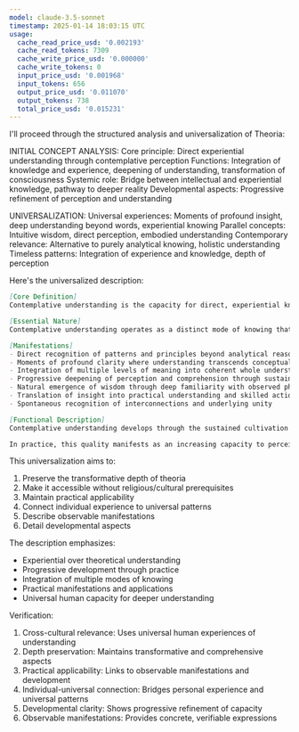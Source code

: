 ```yaml
---
model: claude-3.5-sonnet
timestamp: 2025-01-14 18:03:15 UTC
usage:
  cache_read_price_usd: '0.002193'
  cache_read_tokens: 7309
  cache_write_price_usd: '0.000000'
  cache_write_tokens: 0
  input_price_usd: '0.001968'
  input_tokens: 656
  output_price_usd: '0.011070'
  output_tokens: 738
  total_price_usd: '0.015231'
---
```


I'll proceed through the structured analysis and universalization of Theoria:

INITIAL CONCEPT ANALYSIS:
Core principle: Direct experiential understanding through contemplative perception
Functions: Integration of knowledge and experience, deepening of understanding, transformation of consciousness
Systemic role: Bridge between intellectual and experiential knowledge, pathway to deeper reality
Developmental aspects: Progressive refinement of perception and understanding

UNIVERSALIZATION:
Universal experiences: Moments of profound insight, deep understanding beyond words, experiential knowing
Parallel concepts: Intuitive wisdom, direct perception, embodied understanding
Contemporary relevance: Alternative to purely analytical knowing, holistic understanding
Timeless patterns: Integration of experience and knowledge, depth of perception

Here's the universalized description:

```markdown
[Core Definition]
Contemplative understanding is the capacity for direct, experiential knowing that transcends analytical thought while including it. It represents the integration of deep perception, intuitive wisdom, and embodied understanding, leading to comprehensive insight into the nature of reality and human experience.

[Essential Nature]
Contemplative understanding operates as a distinct mode of knowing that combines clarity of perception with depth of comprehension. Unlike purely analytical knowledge, it engages the whole person - intellect, intuition, and direct experience - in a unified act of understanding. This quality develops through the progressive refinement of attention and perception, leading to increasingly subtle and comprehensive insight.

[Manifestations]
- Direct recognition of patterns and principles beyond analytical reasoning
- Moments of profound clarity where understanding transcends conceptual frameworks
- Integration of multiple levels of meaning into coherent whole understanding
- Progressive deepening of perception and comprehension through sustained attention
- Natural emergence of wisdom through deep familiarity with observed phenomena
- Translation of insight into practical understanding and skilled action
- Spontaneous recognition of interconnections and underlying unity

[Functional Description]
Contemplative understanding develops through the sustained cultivation of refined attention and receptive awareness. It begins with focused observation that gradually deepens into direct perception, moving beyond initial conceptual frameworks to engage with reality more immediately. This process naturally integrates analytical knowledge with experiential insight, creating a more comprehensive form of understanding.

In practice, this quality manifests as an increasing capacity to perceive and understand situations, relationships, and experiences with greater depth and clarity. It enables one to recognize patterns, principles, and meanings that aren't immediately apparent to ordinary observation, while maintaining practical relevance and applicability. This understanding naturally translates into more skillful action and wiser responses to life's challenges.
```

This universalization aims to:
1. Preserve the transformative depth of theoria
2. Make it accessible without religious/cultural prerequisites
3. Maintain practical applicability
4. Connect individual experience to universal patterns
5. Describe observable manifestations
6. Detail developmental aspects

The description emphasizes:
- Experiential over theoretical understanding
- Progressive development through practice
- Integration of multiple modes of knowing
- Practical manifestations and applications
- Universal human capacity for deeper understanding

Verification:
1. Cross-cultural relevance: Uses universal human experiences of understanding
2. Depth preservation: Maintains transformative and comprehensive aspects
3. Practical applicability: Links to observable manifestations and development
4. Individual-universal connection: Bridges personal experience and universal patterns
5. Developmental clarity: Shows progressive refinement of capacity
6. Observable manifestations: Provides concrete, verifiable expressions